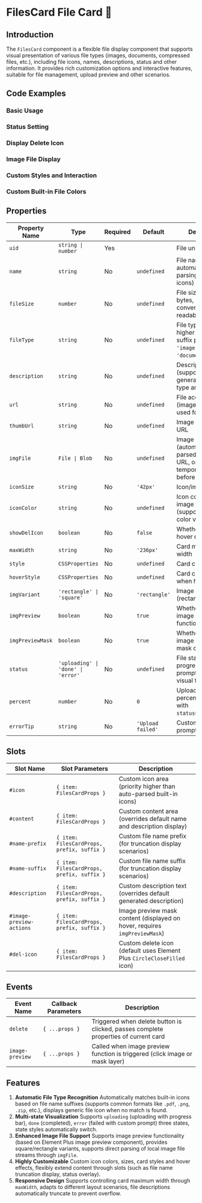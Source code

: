 # FilesCard File Card 📇

## Introduction

The `FilesCard` component is a flexible file display component that supports visual presentation of various file types (images, documents, compressed files, etc.), including file icons, names, descriptions, status and other information. It provides rich customization options and interactive features, suitable for file management, upload preview and other scenarios.

## Code Examples

### Basic Usage

<demo src="./demos/base.vue"></demo>

### Status Setting

<demo src="./demos/status.vue"></demo>

### Display Delete Icon

<demo src="./demos/delete-icon.vue"></demo>

### Image File Display

<demo src="./demos/image-preview.vue"></demo>

### Custom Styles and Interaction

<demo src="./demos/custom-style.vue"></demo>

### Custom Built-in File Colors

<demo src="./demos/custom-color.vue"></demo>

## Properties

| Property Name    | Type                               | Required | Default        | Description                                                               |
| ---------------- | ---------------------------------- | -------- | -------------- | -------------------------------------------------------------------------- |
| `uid`            | `string \| number`                 | Yes       |     | File unique identifier                                                     |
| `name`           | `string`                           | No       | `undefined`    | File name (supports automatic suffix parsing to match icons)              |
| `fileSize`       | `number`                           | No       | `undefined`    | File size (unit: bytes, automatically converted to readable format)        |
| `fileType`       | `string`                           | No       | `undefined`    | File type (priority higher than `name` suffix parsing, e.g. `'image'`, `'document'`) |
| `description`    | `string`                           | No       | `undefined`    | Description text (supports dynamic generation of file type and size info)  |
| `url`            | `string`                           | No       | `undefined`    | File access URL (image files can be used for preview)                     |
| `thumbUrl`       | `string`                           | No       | `undefined`    | Image thumbnail URL                                                        |
| `imgFile`        | `File \| Blob`                     | No       | `undefined`    | Image file stream (automatically parsed as preview URL, only for temporary display before upload) |
| `iconSize`       | `string`                           | No       | `'42px'`       | Icon/image size                                                           |
| `iconColor`      | `string`                           | No       | `undefined`    | Icon color for non-image files (supports custom color values)             |
| `showDelIcon`    | `boolean`                          | No       | `false`        | Whether to show hover delete icon                                          |
| `maxWidth`       | `string`                           | No       | `'236px'`      | Card maximum width                                                        |
| `style`          | `CSSProperties`                    | No       | `undefined`    | Card custom styles                                                         |
| `hoverStyle`     | `CSSProperties`                    | No       | `undefined`    | Card custom styles when hovering                                           |
| `imgVariant`     | `'rectangle' \| 'square'`          | No       | `'rectangle'`  | Image card form (rectangle/square)                                        |
| `imgPreview`     | `boolean`                          | No       | `true`         | Whether to enable image preview functionality                              |
| `imgPreviewMask` | `boolean`                          | No       | `true`         | Whether to show image preview mask overlay                                |
| `status`         | `'uploading' \| 'done' \| 'error'` | No       | `undefined`    | File status (controls progress bar, error prompts and other visual feedback) |
| `percent`        | `number`                           | No       | `0`            | Upload progress percentage (used with `status="uploading"`)                |
| `errorTip`       | `string`                           | No       | `'Upload failed'` | Custom error status prompt text                                           |

## Slots

| Slot Name                | Slot Parameters                               | Description                                                                |
| ------------------------ | --------------------------------------------- | --------------------------------------------------------------------------- |
| `#icon`                  | `{ item: FilesCardProps }`                    | Custom icon area (priority higher than auto-parsed built-in icons)         |
| `#content`               | `{ item: FilesCardProps }`                    | Custom content area (overrides default name and description display)       |
| `#name-prefix`           | `{ item: FilesCardProps, prefix, suffix }`    | Custom file name prefix (for truncation display scenarios)                 |
| `#name-suffix`           | `{ item: FilesCardProps, prefix, suffix }`    | Custom file name suffix (for truncation display scenarios)                 |
| `#description`           | `{ item: FilesCardProps, prefix, suffix }`    | Custom description text (overrides default generated description)          |
| `#image-preview-actions` | `{ item: FilesCardProps, prefix, suffix }`    | Image preview mask content (displayed on hover, requires `imgPreviewMask`) |
| `#del-icon`              | `{ item: FilesCardProps }`                    | Custom delete icon (default uses Element Plus `CircleCloseFilled` icon)    |

## Events

| Event Name       | Callback Parameters | Description                                       |
| ---------------- | ------------------ | ------------------------------------------------- |
| `delete`         | `{ ...props }`     | Triggered when delete button is clicked, passes complete properties of current card |
| `image-preview`  | `{ ...props }`     | Called when image preview function is triggered (click image or mask layer) |

## Features

1. **Automatic File Type Recognition** Automatically matches built-in icons based on file name suffixes (supports common formats like `.pdf`, `.png`, `.zip`, etc.), displays generic file icon when no match is found.
2. **Multi-state Visualization** Supports `uploading` (uploading with progress bar), `done` (completed), `error` (failed with custom prompt) three states, state styles automatically switch.
3. **Enhanced Image File Support** Supports image preview functionality (based on Element Plus image preview component), provides square/rectangle variants, supports direct parsing of local image file streams through `imgFile`.
4. **Highly Customizable** Custom icon colors, sizes, card styles and hover effects, flexibly extend content through slots (such as file name truncation display, status overlay).
5. **Responsive Design** Supports controlling card maximum width through `maxWidth`, adapts to different layout scenarios, file descriptions automatically truncate to prevent overflow.
